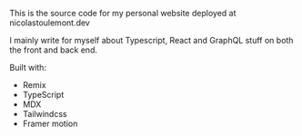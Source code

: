 This is the source code for my personal website deployed at nicolastoulemont.dev

I mainly write for myself about Typescript, React and GraphQL stuff on both the front and back end.

Built with:

- Remix
- TypeScript
- MDX
- Tailwindcss
- Framer motion
